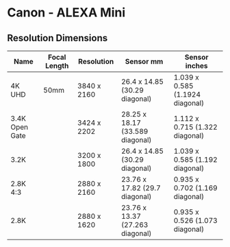 # Canon - ALEXA Mini

## Resolution Dimensions

| Name           | Focal Length   | Resolution   | Sensor mm                       | Sensor inches                   |
|----------------|----------------|--------------|---------------------------------|---------------------------------|
| 4K UHD         | 50mm           | 3840 x 2160  | 26.4 x 14.85 (30.29 diagonal)   | 1.039 x 0.585 (1.1924 diagonal) |
| 3.4K Open Gate |                | 3424 x 2202  | 28.25 x 18.17 (33.589 diagonal) | 1.112 x 0.715 (1.322 diagonal)  |
| 3.2K           |                | 3200 x 1800  | 26.4 x 14.85 (30.29 diagonal)   | 1.039 x 0.585 (1.192 diagonal)  |
| 2.8K 4:3       |                | 2880 x 2160  | 23.76 x 17.82 (29.7 diagonal)   | 0.935 x 0.702 (1.169 diagonal)  |
| 2.8K           |                | 2880 x 1620  | 23.76 x 13.37 (27.263 diagonal) | 0.935 x 0.526 (1.073 diagonal)  |